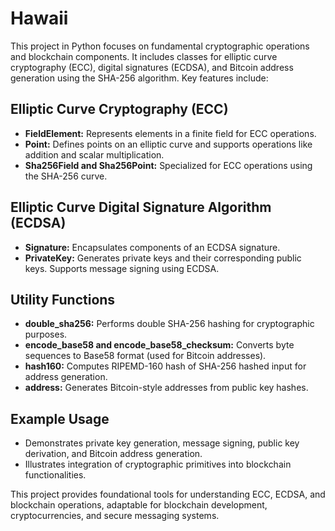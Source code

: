 # Hawaii

This project in Python focuses on fundamental cryptographic operations and blockchain components. It includes classes for elliptic curve cryptography (ECC), digital signatures (ECDSA), and Bitcoin address generation using the SHA-256 algorithm. Key features include:

## Elliptic Curve Cryptography (ECC)

- **FieldElement:** Represents elements in a finite field for ECC operations.
- **Point:** Defines points on an elliptic curve and supports operations like addition and scalar multiplication.
- **Sha256Field and Sha256Point:** Specialized for ECC operations using the SHA-256 curve.

## Elliptic Curve Digital Signature Algorithm (ECDSA)

- **Signature:** Encapsulates components of an ECDSA signature.
- **PrivateKey:** Generates private keys and their corresponding public keys. Supports message signing using ECDSA.

## Utility Functions

- **double_sha256:** Performs double SHA-256 hashing for cryptographic purposes.
- **encode_base58 and encode_base58_checksum:** Converts byte sequences to Base58 format (used for Bitcoin addresses).
- **hash160:** Computes RIPEMD-160 hash of SHA-256 hashed input for address generation.
- **address:** Generates Bitcoin-style addresses from public key hashes.

## Example Usage

- Demonstrates private key generation, message signing, public key derivation, and Bitcoin address generation.
- Illustrates integration of cryptographic primitives into blockchain functionalities.
  
This project provides foundational tools for understanding ECC, ECDSA, and blockchain operations, adaptable for blockchain development, cryptocurrencies, and secure messaging systems.
